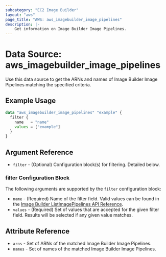 ```yaml
---
subcategory: "EC2 Image Builder"
layout: "aws"
page_title: "AWS: aws_imagebuilder_image_pipelines"
description: |-
    Get information on Image Builder Image Pipelines.
---
```


# Data Source: aws_imagebuilder_image_pipelines

Use this data source to get the ARNs and names of Image Builder Image Pipelines matching the specified criteria.

## Example Usage

```terraform
data "aws_imagebuilder_image_pipelines" "example" {
  filter {
    name   = "name"
    values = ["example"]
  }
}
```

## Argument Reference

* `filter` - (Optional) Configuration block(s) for filtering. Detailed below.

### filter Configuration Block

The following arguments are supported by the `filter` configuration block:

* `name` - (Required) Name of the filter field. Valid values can be found in the [Image Builder ListImagePipelines API Reference](https://docs.aws.amazon.com/imagebuilder/latest/APIReference/API_ListImagePipelines.html).
* `values` - (Required) Set of values that are accepted for the given filter field. Results will be selected if any given value matches.

## Attribute Reference

* `arns` - Set of ARNs of the matched Image Builder Image Pipelines.
* `names` - Set of names of the matched Image Builder Image Pipelines.
